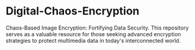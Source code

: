 # Digital-Chaos-Encryption
Chaos-Based Image Encryption: Fortifying Data Security. This repository serves as a valuable resource for those seeking advanced encryption strategies to protect multimedia data in today's interconnected world.

